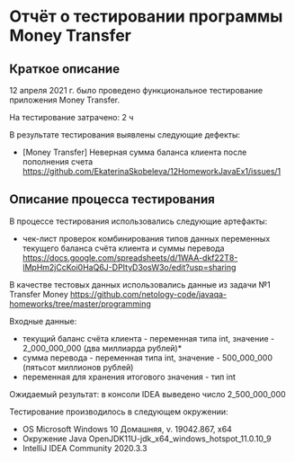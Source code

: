 # Отчёт о тестировании программы Money Transfer

## Краткое описание

12 апреля 2021 г. было проведено функциональное тестирование приложения Money Transfer.

На тестирование затрачено: 2 ч

В результате тестирования выявлены следующие дефекты:
* [Money Transfer] Неверная сумма баланса клиента после пополнения счета
https://github.com/EkaterinaSkobeleva/12HomeworkJavaEx1/issues/1

## Описание процесса тестирования

В процессе тестирования использовались следующие артефакты:
* чек-лист проверок комбинирования типов данных переменных текущего баланса счёта клиента и суммы перевода
https://docs.google.com/spreadsheets/d/1WAA-dkf22T8-lMpHm2jCcKoi0HaQ6J-DPItyD3osW3o/edit?usp=sharing

В качестве тестовых данных использовались данные из задачи №1 Transfer Money https://github.com/netology-code/javaqa-homeworks/tree/master/programming

Входные данные:

* текущий баланс счёта клиента - переменная типа int, значение - 2_000_000_000 (два миллиарда рублей)*
* сумма перевода - переменная типа int, значение - 500_000_000 (пятьсот миллионов рублей)
* переменная для хранения итогового значения - тип int

Ожидаемый результат: в консоли IDEA выведено число 2_500_000_000

Тестирование производилось в следующем окружении:
* OS Microsoft Windows 10 Домашняя, v. 19042.867, x64
* Окружение Java OpenJDK11U-jdk_x64_windows_hotspot_11.0.10_9
* IntelliJ IDEA Community 2020.3.3
